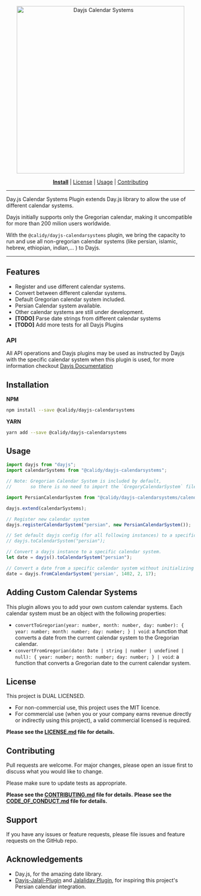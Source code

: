 <p align="center">
  <a href="https://calidy.com/engineering">
    <img src="https://calidy.com/wp-content/uploads/sites/14/2023/05/dayjs-calendarsystems-plugin-logo.png" alt="Dayjs Calendar Systems" width="448px" style="max-width:100%;"/>
  </a>
</p>

<p align="center">
  <a href="#installation"><b>Install</b></a>
  | <a href="LICENSE.md">License</a>
  | <a href="#usage">Usage</a>
  | <a href="CONTRIBUTING.md">Contributing</a>
</p>

---


Day.js Calendar Systems Plugin extends Day.js library to allow the use of different calendar systems. 

Dayjs initially supports only the Gregorian calendar, making it uncompatible for more than 200 milion users worldwide.

With the `@calidy/dayjs-calendarsystems` plugin, we bring the capacity to run and use all non-gregorian calendar systems (like persian, islamic, hebrew, ethiopian, indian,... ) to Dayjs.


---


## Features

- Register and use different calendar systems.
- Convert between different calendar systems.
- Default Gregorian calendar system included.
- Persian Calendar system available.
- Other calendar systems are still under development.
- **[TODO]** Parse date strings from different calendar systems
- **[TODO]** Add more tests for all Dayjs Plugins

### API
All API operations and Dayjs plugins may be used as instructed by Dayjs with the specific calendar system when this plugin is used, for more information checkout [Dayjs Documentation](https://day.js.org/docs/en/installation/installation)

## Installation

**NPM**
```bash
npm install --save @calidy/dayjs-calendarsystems
```

**YARN**
```bash
yarn add --save @calidy/dayjs-calendarsystems
```


## Usage
```javascript
import dayjs from "dayjs";
import calendarSystems from "@calidy/dayjs-calendarsystems";

// Note: Gregorian Calendar System is included by default,
//       so there is no need to import the `GregoryCalendarSystem` file here.

import PersianCalendarSystem from "@calidy/dayjs-calendarsystems/calendarSystems/PersianCalendarSystem";

dayjs.extend(calendarSystems);

// Register new calendar system
dayjs.registerCalendarSystem("persian", new PersianCalendarSystem());

// Set default dayjs config (for all following instances) to a specific calendar system:
// dayjs.toCalendarSystem("persian");

// Convert a dayjs instance to a specific calendar system.
let date = dayjs().toCalendarSystem("persian");

// Convert a date from a specific calendar system without initializing a dayjs instance.
date = dayjs.fromCalendarSystem('persian', 1402, 2, 17);

```

## Adding Custom Calendar Systems
This plugin allows you to add your own custom calendar systems. Each calendar system must be an object with the following properties:

* `convertToGregorian(year: number, month: number, day: number): { year: number; month: number; day: number; } | void`: a function that converts a date from the current calendar system to the Gregorian calendar.
* `convertFromGregorian(date: Date | string | number | undefined | null): { year: number; month: number; day: number; } | void`: a function that converts a Gregorian date to the current calendar system.

## License
This project is DUAL LICENSED.

* For non-commercial use, this project uses the MIT licence.
* For commercial use (when you or your company earns revenue directly or indirectly using this project), a valid commercial licensed is required.

**Please see the [LICENSE.md](LICENSE.md) file for details.**


## Contributing
Pull requests are welcome. For major changes, please open an issue first to discuss what you would like to change.

Please make sure to update tests as appropriate.

**Please see the [CONTRIBUTING.md](CONTRIBUTING.md) file for details.**
**Please see the [CODE_OF_CONDUCT.md](CODE_OF_CONDUCT.md) file for details.**

## Support
If you have any issues or feature requests, please file issues and feature requests on the GitHub repo.

## Acknowledgements
* Day.js, for the amazing date library.
* [Dayjs-Jalali-Plugin](https://github.com/zoomit-org/Dayjs-Jalali-Plugin) and [Jalaliday Plugin](https://github.com/alibaba-aero/jalaliday.git), for inspiring this project's Persian calendar integration.
